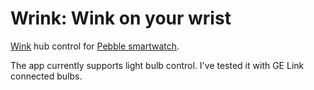 Wrink: Wink on your wrist
=====

[Wink](http://www.wink.com) hub control for [Pebble smartwatch](http://getpebble.com).

The app currently supports light bulb control. I've tested it with GE Link connected bulbs.
